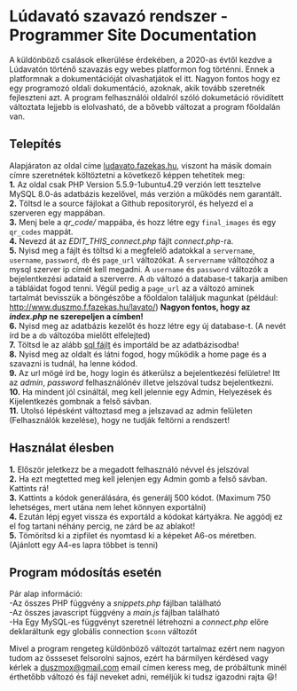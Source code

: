 # Lúdavató szavazó rendszer - Programmer Site Documentation

A küldönböző csalások elkerülése érdekében, a 2020-as évtől kezdve a Lúdavatón történő szavazás egy webes platformon fog történni. Ennek a platformnak a dokumentációját olvashatjátok el itt. Nagyon fontos hogy ez egy programozó oldali dokumentáció, azoknak, akik tovább szeretnék fejleszteni azt. A program felhasználói oldalról szóló dokumetáció rövidített változtata lejjebb is elolvasható, de a bővebb változat a program főoldalán van.

## Telepítés

Alapjáraton az oldal címe [ludavato.fazekas.hu](http://ludavato.fazekas.hu), viszont ha másik domain címre szeretnétek költöztetni a következő képpen tehetitek meg:  
**1.** Az oldal csak PHP Version 5.5.9-1ubuntu4.29 verzión lett tesztelve MySQL 8.0-ás adatbázis kezelővel, más verzión a működés nem garantált.  
**2.** Töltsd le a source fájlokat a Github repositoryról, és helyezd el a szerveren egy mappában.  
**3.** Menj bele a *qr_code/* mappába, és hozz létre egy `final_images` és egy `qr_codes` mappát.  
**4.** Nevezd át az *EDIT_THIS_connect.php* fájlt *connect.php*-ra.  
**5.** Nyisd meg a fájlt és töltsd ki a megfelelő adatokkal a `servername`, `username`, `password`, `db` és `page_url` változókat. A `servername` változóhoz a mysql szerver ip címét kell megadni. A `username` és `password` változók a bejelentkezési adataid a szerverre. A `db` változó a database-t takarja amiben a tábláidat fogod tenni. Végül pedig a `page_url` az a változó aminek tartalmát bevisszük a böngészőbe a főoldalon találjuk magunkat (például: http://www.duszmo.f.fazekas.hu/lavato/) **Nagyon fontos, hogy az _index.php_ ne szerepeljen a címben!**  
**6.** Nyisd meg az adatbázis kezelőt és hozz létre egy új database-t. (A nevét írd be a `db` változóba mielőtt elfelejted)  
**7.** Töltsd le az alább [sql fájlt](https://www.mediafire.com/file/hqowwz4eg2px3nt/duszmo.sql/file) és importáld be az adatbázisodba!  
**8.** Nyisd meg az oldalt és látni fogod, hogy működik a home page és a szavazni is tudnál, ha lenne kódod.   
**9.** Az url mögé írd be, hogy login és átkerülsz a bejelentkezési felületre! Itt az *admin*, *password* felhasználónév illetve jelszóval tudsz bejelentkezni.  
**10.** Ha mindent jól csináltál, meg kell jelennie egy Admin, Helyezések és Kijelentkezés gombnak a felső sávban.  
**11.** Utolsó lépésként változtasd meg a jelszavad az admin felületen (Felhasználók kezelése), hogy ne tudják feltörni a rendszert!  


## Használat élesben
**1.** Először jeletkezz be a megadott felhasználó névvel és jelszóval  
**2.** Ha ezt megtetted meg kell jelenjen egy Admin gomb a felső sávban. Kattints rá!  
**3.** Kattints a kódok generálására, és generálj 500 kódot. (Maximum 750 lehetséges, mert utána nem lehet könnyen exportálni)  
**4.** Ezután lépj egyet vissza és exportáld a kódokat kártyákra. Ne aggódj ez el fog tartani néhány percig, ne zárd be az ablakot!  
**5.** Tömörítsd ki a zipfilet és nyomtasd ki a képeket A6-os méretben. (Ajánlott egy A4-es lapra többet is tenni)  

## Program módosítás esetén
Pár alap információ:  
-Az összes PHP függvény a *snippets.php* fájlban található  
-Az összes javascript függvény a *main.js* fájlban található  
-Ha Egy MySQL-es függvényt szeretnél létrehozni a *connect.php* előre deklaráltunk egy globális connection `$conn` változót  

Mivel a program rengeteg küldönböző változót tartalmaz ezért nem nagyon tudom az össseset felsorolni sajnos, ezért ha bármilyen kérdésed vagy kérlek a duszmox@gmail.com email címen keress meg, de próbáltunk minél érthetőbb változó és fájl neveket adni, reméljük ki tudsz igazodni rajta :smiley:!
